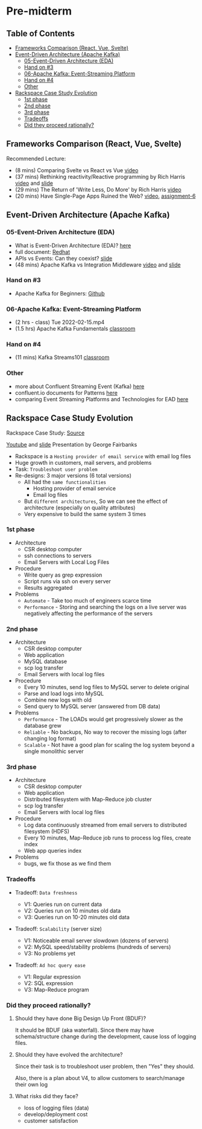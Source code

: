 # Pre-midterm <!-- omit in toc -->

## Table of Contents <!-- omit in toc -->

- [Frameworks Comparison (React, Vue, Svelte)](#frameworks-comparison-react-vue-svelte)
- [Event-Driven Architecture (Apache Kafka)](#event-driven-architecture-apache-kafka)
  - [05-Event-Driven Architecture (EDA)](#05-event-driven-architecture-eda)
  - [Hand on #3](#hand-on-3)
  - [06-Apache Kafka: Event-Streaming Platform](#06-apache-kafka-event-streaming-platform)
  - [Hand on #4](#hand-on-4)
  - [Other](#other)
- [Rackspace Case Study Evolution](#rackspace-case-study-evolution)
  - [1st phase](#1st-phase)
  - [2nd phase](#2nd-phase)
  - [3rd phase](#3rd-phase)
  - [Tradeoffs](#tradeoffs)
  - [Did they proceed rationally?](#did-they-proceed-rationally)

## Frameworks Comparison (React, Vue, Svelte)

Recommended Lecture:

- (8 mins) Comparing Svelte vs React vs Vue [video](https://www.youtube.com/watch?v=LSiV8A9Zqzw&t=4s)
- (37 mins) Rethinking reactivity/Reactive programming by Rich Harris [video](https://www.youtube.com/watch?v=AdNJ3fydeao) and [slide](https://rethinking-reactivity.surge.sh)
- (29 mins) The Return of 'Write Less, Do More' by Rich Harris [video](https://www.youtube.com/watch?v=BzX4aTRPznoo)
- (20 mins) Have Single-Page Apps Ruined the Web? [video](https://www.youtube.com/watch?v=860d8usGC0o), [assignment-6](<Assignments/Assignment%206%20Have%20Single-Page%20Apps%20(SPA)%20Ruined%20the%20Web_.pdf>)

## Event-Driven Architecture (Apache Kafka)

### 05-Event-Driven Architecture (EDA)

- What is Event-Driven Architecture (EDA)? [here](</midterm/1%20What%20is%20Event-Driven%20Architecture%20(EDA).pdf>)
- full document: [Redhat](https://www.redhat.com/en/topics/integration/what-is-event-driven-architecture)
- APIs vs Events: Can they coexist? [slide](https://drive.google.com/file/d/1Vy6TvBy_lUcLbnR3m6r91BaaFitVVxAG/view)
- (48 mins) Apache Kafka vs Integration Middleware
  [video](https://www.youtube.com/watch?v=6yG2myKcMQE) and [slide](https://drive.google.com/file/d/1tARcT9cRQxaFaYVlRtMlse1PEJuEkH1m/view)

### Hand on #3

- Apache Kafka for Beginners: [Github](https://github.com/ZEZAY/Apache-Kafka-for-Beginners)

### 06-Apache Kafka: Event-Streaming Platform

- (2 hrs - class) Tue 2022-02-15.mp4
- (1.5 hrs) Apache Kafka Fundamentals [classroom](https://classroom.google.com/u/1/c/NDUxNzI4OTM3MTgw/m/NDY5OTYxMzA1Nzg0/details)

### Hand on #4

- (11 mins) Kafka Streams101 [classroom](https://classroom.google.com/c/NDUxNzI4OTM3MTgw/a/NDcwMDY4OTkyNzI2/details)

### Other

- more about Confluent Streaming Event (Kafka) [here](https://www.slideshare.net/ConfluentInc/architecture-patterns-for-event-streaming-nick-dearden-confluent-london-2019-confluent-streaming-event-197648312)
- confluent.io documents for Patterns [here](https://developer.confluent.io/patterns)
- comparing Event Streaming Platforms and Technologies for EAD [here](https://solace.com/blog/comparing-event-streaming-platforms-and-tech-for-event-driven-architecture/)

## Rackspace Case Study Evolution

Rackspace Case Study: [Source](http://highscalability.com/how-rackspace-now-uses-mapreduce-and-hadoop-query-terabytes-data)

[Youtube](https://www.youtube.com/watch?v=x30DcBfCJRI) and [slide](https://drive.google.com/file/d/12eZkjSbOPRO2zZnMjADwmMpq5Q_p6SpC/view) Presentation by George Fairbanks

- Rackspace is a `Hosting provider of email service` with email log files
- Huge growth in customers, mail servers, and problems
- Task: `Troubleshoot user problem`
- Re-designs: 3 major versions (6 total versions)
  - All had the `same functionalities`
    - Hosting provider of email service
    - Email log files
  - But `different architectures`, So we can see the effect of architecture (especially on quality attributes)
  - Very expensive to build the same system 3 times

### 1st phase

- Architecture
  - CSR desktop computer
  - ssh connections to servers
  - Email Servers with Local Log Files
- Procedure
  - Write query as grep expression
  - Script runs via ssh on every server
  - Results aggregated
- Problems
  - `Automate` - Take too much of engineers scarce time
  - `Performance` - Storing and searching the logs on a live server was negatively affecting the performance of the servers

### 2nd phase

- Architecture
  - CSR desktop computer
  - Web application
  - MySQL database
  - scp log transfer
  - Email Servers with local log files
- Procedure
  - Every 10 minutes, send log files to MySQL server to delete original
  - Parse and load logs into MySQL
  - Combine new logs with old
  - Send query to MySQL server (answered from DB data)
- Problems
  - `Performance` - The LOADs would get progressively slower as the database grew
  - `Reliable` - No backups, No way to recover the missing logs (after changing log format)
  - `Scalable` - Not have a good plan for scaling the log system beyond a single monolithic server

### 3rd phase

- Architecture
  - CSR desktop computer
  - Web application
  - Distributed filesystem with Map-Reduce job cluster
  - scp log transfer
  - Email Servers with local log files
- Procedure
  - Log data continuously streamed from email servers to distributed filesystem (HDFS)
  - Every 10 minutes, Map-Reduce job runs to process log files, create index
  - Web app queries index
- Problems
  - bugs, we fix those as we find them

### Tradeoffs

- Tradeoff: `Data freshness`

  - V1: Queries run on current data
  - V2: Queries run on 10 minutes old data
  - V3: Queries run on 10-20 minutes old data

- Tradeoff: `Scalability` (server size)

  - V1: Noticeable email server slowdown (dozens of servers)
  - V2: MySQL speed/stability problems (hundreds of servers)
  - V3: No problems yet

- Tradeoff: `Ad hoc query ease`

  - V1: Regular expression
  - V2: SQL expression
  - V3: Map-Reduce program

### Did they proceed rationally?

1. Should they have done Big Design Up Front (BDUF)?

   It should be BDUF (aka waterfall). Since there may have schema/structure change during the development, cause loss of logging files.

2. Should they have evolved the architecture?

   Since their task is to troubleshoot user problem, then "Yes" they should.

   Also, there is a plan about V4, to allow customers to search/manage their own log

3. What risks did they face?

   - loss of logging files (data)
   - develop/deployment cost
   - customer satisfaction
